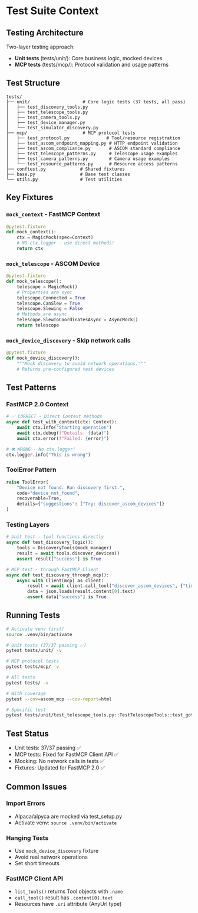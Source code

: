 # Test Suite Context

## Testing Architecture

Two-layer testing approach:
- **Unit tests** (tests/unit/): Core business logic, mocked devices
- **MCP tests** (tests/mcp/): Protocol validation and usage patterns

## Test Structure
```
tests/
├── unit/                    # Core logic tests (37 tests, all pass)
│   ├── test_discovery_tools.py
│   ├── test_telescope_tools.py
│   ├── test_camera_tools.py
│   ├── test_device_manager.py
│   └── test_simulator_discovery.py
├── mcp/                     # MCP protocol tests
│   ├── test_protocol.py              # Tool/resource registration
│   ├── test_ascom_endpoint_mapping.py # HTTP endpoint validation
│   ├── test_ascom_compliance.py       # ASCOM standard compliance
│   ├── test_telescope_patterns.py     # Telescope usage examples
│   ├── test_camera_patterns.py        # Camera usage examples
│   └── test_resource_patterns.py      # Resource access patterns
├── conftest.py             # Shared fixtures
├── base.py                 # Base test classes
└── utils.py                # Test utilities
```

## Key Fixtures

### `mock_context` - FastMCP Context
```python
@pytest.fixture
def mock_context():
    ctx = MagicMock(spec=Context)
    # NO ctx.logger - use direct methods!
    return ctx
```

### `mock_telescope` - ASCOM Device
```python
@pytest.fixture
def mock_telescope():
    telescope = MagicMock()
    # Properties are sync
    telescope.Connected = True
    telescope.CanSlew = True
    telescope.Slewing = False
    # Methods are async
    telescope.SlewToCoordinatesAsync = AsyncMock()
    return telescope
```

### `mock_device_discovery` - Skip network calls
```python
@pytest.fixture
def mock_device_discovery():
    """Mock discovery to avoid network operations."""
    # Returns pre-configured test devices
```

## Test Patterns

### FastMCP 2.0 Context
```python
# ✅ CORRECT - Direct Context methods
async def test_with_context(ctx: Context):
    await ctx.info("Starting operation")
    await ctx.debug(f"Details: {data}")
    await ctx.error(f"Failed: {error}")

# ❌ WRONG - No ctx.logger!
ctx.logger.info("This is wrong")
```

### ToolError Pattern
```python
raise ToolError(
    "Device not found. Run discovery first.",
    code="device_not_found", 
    recoverable=True,
    details={"suggestions": ["Try: discover_ascom_devices"]}
)
```

### Testing Layers
```python
# Unit test - tool functions directly
async def test_discovery_logic():
    tools = DiscoveryTools(mock_manager)
    result = await tools.discover_devices()
    assert result["success"] is True

# MCP test - through FastMCP Client
async def test_discovery_through_mcp():
    async with Client(mcp) as client:
        result = await client.call_tool("discover_ascom_devices", {"timeout": 5.0})
        data = json.loads(result.content[0].text)
        assert data["success"] is True
```

## Running Tests

```bash
# Activate venv first!
source .venv/bin/activate

# Unit tests (37/37 passing ✅)
pytest tests/unit/ -v

# MCP protocol tests
pytest tests/mcp/ -v

# All tests
pytest tests/ -v

# With coverage
pytest --cov=ascom_mcp --cov-report=html

# Specific test
pytest tests/unit/test_telescope_tools.py::TestTelescopeTools::test_goto_valid_coordinates -v
```

## Test Status
- Unit tests: 37/37 passing ✅
- MCP tests: Fixed for FastMCP Client API ✅
- Mocking: No network calls in tests ✅
- Fixtures: Updated for FastMCP 2.0 ✅

## Common Issues

### Import Errors
- Alpaca/alpyca are mocked via test_setup.py
- Activate venv: `source .venv/bin/activate`

### Hanging Tests  
- Use `mock_device_discovery` fixture
- Avoid real network operations
- Set short timeouts

### FastMCP Client API
- `list_tools()` returns Tool objects with `.name`
- `call_tool()` result has `.content[0].text`
- Resources have `.uri` attribute (AnyUrl type)